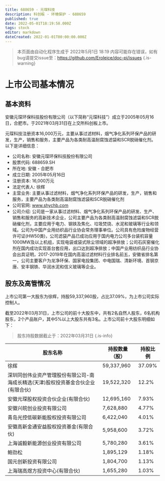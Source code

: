```yaml
---
title: 688659 - 元琛科技
description: 科创板 - 环境保护 - 688659
published: true
date: 2022-05-01T18:19:58.000Z
tags: stock
editor: markdown
dateCreated: 2022-01-01T00:00:00.000Z
---
```


> 本页面由自动化程序生成于 2022年5月1日 18:19
> 内容可能存在错误，如有bug请提交issue至：https://github.com/Eroleice/doc-pi/issues
{.is-warning}

# 上市公司基本情况

## 基本资料

安徽元琛环保科技股份有限公司（以下简称“元琛科技”）成立于2005年05月16日，合肥市。于2021年03月31日在上交所科创板上市。

元琛科技注册资本16,000万元，主要从事过滤材料，烟气净化系列环保产品的研发，生产，销售和服务，主要产品为各类耐高温耐腐蚀滤袋和SCR脱硝催化剂。以下是详细信息：

- 公司名称: 安徽元琛环保科技股份有限公司
- 股票代码: 688659.SH
- 所在地: 安徽 - 合肥市
- 成立日期: 2005年05月16日
- 注册资本: 16,000万元
- 法定代表人: 徐辉
- 主营业务: 主要从事过滤材料，烟气净化系列环保产品的研发，生产，销售和服务，主要产品为各类耐高温耐腐蚀滤袋和SCR脱硝催化剂
- 公司官网: www.shychb.com
- 公司介绍: 公司是一家从事过滤材料、烟气净化系列环保产品的研发、生产、销售和服务的高新技术企业，公司主要产品为各类耐高温耐腐蚀滤袋和SCR脱硝催化剂，主要应用于电力、钢铁及焦化、垃圾焚烧、水泥和玻璃等行业和领域。公司为中国产业用纺织品行业协会常务理事单位。公司具有危险废物经营许可证(HW50类)，公司滤袋产品已成功应用于国内电力公司多台装机容量1000MW及以上机组，实现电袋或袋式除尘领域的超净排放；公司石灰窑催化剂在国内成功实现首台套应用，出口达到超净排放；中国产业用纺织品行业协会出具证明，2017-2019年在国内高温过滤材料行业排名前五，安徽省排名第一，公司主要客户为龙净环保、国家电投集团、中电国瑞、清新环境、首钢京唐、安丰钢铁、华润水泥和信义玻璃等企业。


## 股东及高管情况

上市公司第一大股东为徐辉，持股59,337,960股，占比37.09%，为上市公司实际控制人。

截至2022年03月31日，上市公司的前十大股东中，共有2名自然人股东，6名机构股东，2个产品账户，其中5%以上大股东共有3名。上市公司前十大股东明细如下：

> 股东持股数据截止于：2022年03月31日
{.is-info}

| 股东名称 | 持股数量（股） | 持股比例 |
| --- | --- | --- |
| 徐辉 | 59,337,960 | 37.09% |
| 深圳同创伟业资产管理股份有限公司-南海成长精选(天津)股权投资基金合伙企业(有限合伙) | 19,522,320 | 12.2% |
| 安徽元琛股权投资合伙企业(有限合伙) | 12,695,160 | 7.93% |
| 安徽兴皖创业投资有限公司 | 7,628,880 | 4.77% |
| 青岛光控低碳新能股权投资有限公司 | 6,422,040 | 4.01% |
| 安徽高新金通安益股权投资基金(有限合伙) | 5,958,600 | 3.72% |
| 上海诚毅新能源创业投资有限公司 | 5,780,280 | 3.61% |
| 鲍劲松 | 1,895,129 | 1.18% |
| 国元创新投资有限公司 | 1,804,700 | 1.13% |
| 上海瑞高煜方投资中心(有限合伙) | 1,655,280 | 1.03% |




